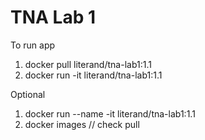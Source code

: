 # TNA Lab 1

To run app
1. docker pull literand/tna-lab1:1.1
2. docker run -it literand/tna-lab1:1.1

Optional
1. docker run --name <docker-name> -it literand/tna-lab1:1.1
2. docker images // check pull